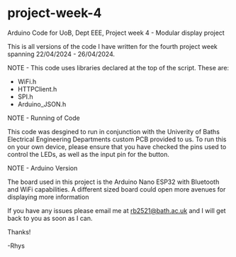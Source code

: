 # project-week-4
Arduino Code for UoB, Dept EEE, Project week 4 - Modular display project

This is all versions of the code I have written for the fourth project week spanning 22/04/2024 - 26/04/2024.

NOTE - This code uses libraries declared at the top of the script. These are:
- WiFi.h
- HTTPClient.h
- SPI.h
- Arduino_JSON.h

NOTE - Running of Code

This code was desgined to run in conjunction with the Univerity of Baths Electrical Engineering Departments custom PCB provided to us. To run this on your own device, please ensure that you have checked the pins used to control the LEDs, as well as the input pin for the button.

NOTE - Arduino Version

The board used in this project is the Arduino Nano ESP32 with Bluetooth and WiFi capabilities. A different sized board could open more avenues for displaying more information

If you have any issues please email me at rb2521@bath.ac.uk and I will get back to you as soon as I can.

Thanks!

-Rhys
